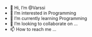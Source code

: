 - 👋 Hi, I’m @Varssi
- 👀 I’m interested in Programming 
- 🌱 I’m currently learning Programming
- 💞️ I’m looking to collaborate on ...
- 📫 How to reach me ...

<!---
Varssi/Varssi is a ✨ special ✨ repository because its `README.md` (this file) appears on your GitHub profile.
You can click the Preview link to take a look at your changes.
--->
